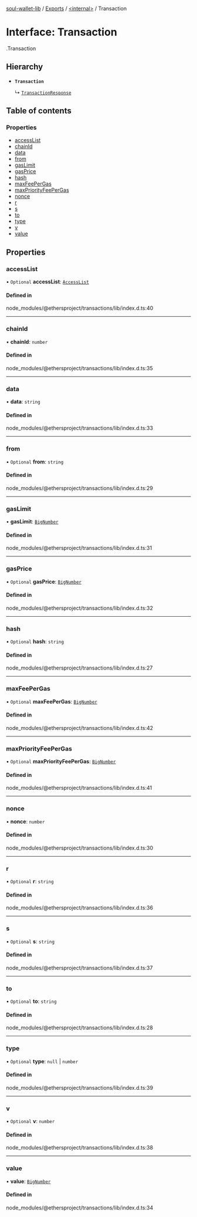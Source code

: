 [soul-wallet-lib](../README.md) / [Exports](../modules.md) / [<internal\>](../modules/internal_.md) / Transaction

# Interface: Transaction

[<internal>](../modules/internal_.md).Transaction

## Hierarchy

- **`Transaction`**

  ↳ [`TransactionResponse`](internal_.TransactionResponse.md)

## Table of contents

### Properties

- [accessList](internal_.Transaction.md#accesslist)
- [chainId](internal_.Transaction.md#chainid)
- [data](internal_.Transaction.md#data)
- [from](internal_.Transaction.md#from)
- [gasLimit](internal_.Transaction.md#gaslimit)
- [gasPrice](internal_.Transaction.md#gasprice)
- [hash](internal_.Transaction.md#hash)
- [maxFeePerGas](internal_.Transaction.md#maxfeepergas)
- [maxPriorityFeePerGas](internal_.Transaction.md#maxpriorityfeepergas)
- [nonce](internal_.Transaction.md#nonce)
- [r](internal_.Transaction.md#r)
- [s](internal_.Transaction.md#s)
- [to](internal_.Transaction.md#to)
- [type](internal_.Transaction.md#type)
- [v](internal_.Transaction.md#v)
- [value](internal_.Transaction.md#value)

## Properties

### accessList

• `Optional` **accessList**: [`AccessList`](../modules/internal_.md#accesslist)

#### Defined in

node_modules/@ethersproject/transactions/lib/index.d.ts:40

___

### chainId

• **chainId**: `number`

#### Defined in

node_modules/@ethersproject/transactions/lib/index.d.ts:35

___

### data

• **data**: `string`

#### Defined in

node_modules/@ethersproject/transactions/lib/index.d.ts:33

___

### from

• `Optional` **from**: `string`

#### Defined in

node_modules/@ethersproject/transactions/lib/index.d.ts:29

___

### gasLimit

• **gasLimit**: [`BigNumber`](../classes/internal_.BigNumber.md)

#### Defined in

node_modules/@ethersproject/transactions/lib/index.d.ts:31

___

### gasPrice

• `Optional` **gasPrice**: [`BigNumber`](../classes/internal_.BigNumber.md)

#### Defined in

node_modules/@ethersproject/transactions/lib/index.d.ts:32

___

### hash

• `Optional` **hash**: `string`

#### Defined in

node_modules/@ethersproject/transactions/lib/index.d.ts:27

___

### maxFeePerGas

• `Optional` **maxFeePerGas**: [`BigNumber`](../classes/internal_.BigNumber.md)

#### Defined in

node_modules/@ethersproject/transactions/lib/index.d.ts:42

___

### maxPriorityFeePerGas

• `Optional` **maxPriorityFeePerGas**: [`BigNumber`](../classes/internal_.BigNumber.md)

#### Defined in

node_modules/@ethersproject/transactions/lib/index.d.ts:41

___

### nonce

• **nonce**: `number`

#### Defined in

node_modules/@ethersproject/transactions/lib/index.d.ts:30

___

### r

• `Optional` **r**: `string`

#### Defined in

node_modules/@ethersproject/transactions/lib/index.d.ts:36

___

### s

• `Optional` **s**: `string`

#### Defined in

node_modules/@ethersproject/transactions/lib/index.d.ts:37

___

### to

• `Optional` **to**: `string`

#### Defined in

node_modules/@ethersproject/transactions/lib/index.d.ts:28

___

### type

• `Optional` **type**: ``null`` \| `number`

#### Defined in

node_modules/@ethersproject/transactions/lib/index.d.ts:39

___

### v

• `Optional` **v**: `number`

#### Defined in

node_modules/@ethersproject/transactions/lib/index.d.ts:38

___

### value

• **value**: [`BigNumber`](../classes/internal_.BigNumber.md)

#### Defined in

node_modules/@ethersproject/transactions/lib/index.d.ts:34
